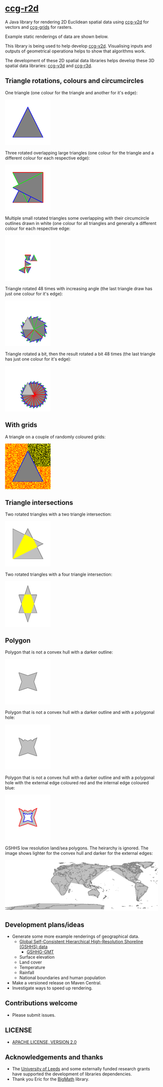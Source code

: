 # [ccg-r2d](https://github.com/agdturner/ccg-r2d)
A Java library for rendering 2D Euclidean spatial data using [ccg-v2d](https://github.com/agdturner/ccg-v2d) for vectors and [ccg-grids](https://github.com/agdturner/ccg-grids) for rasters.

Example static renderings of data are shown below.

This library is being used to help develop [ccg-v2d](https://github.com/agdturner/ccg-v2d). Visualising inputs and outputs of geometrical operationa helps to show that algorithms work.

The development of these 2D spatial data libraries helps develop these 3D spatial data libraries: [ccg-v3d](https://github.com/agdturner/ccg-v3d) and [ccg-r3d](https://github.com/agdturner/ccg-r3d).

## Triangle rotations, colours and circumcircles

One triangle (one colour for the triangle and another for it's edge):

<img alt="One triangle" src="data/output/test/test0.png" />

Three rotated overlapping large triangles (one colour for the triangle and a different colour for each respective edge):

<img alt="Three rotated overlapping large triangles" src="data/output/test/test1.png" />

Multiple small rotated triangles some overlapping with their circumcircle outlines drawn in white (one colour for all triangles and generally a different colour for each respective edge:

<img alt="Multiple small rotated triangles some overlapping with their circumcircle outlines drawn in white" src="data/output/test/test2.png" />

Triangle rotated 48 times with increasing angle (the last triangle draw has just one colour for it's edge):

<img alt="Triangle rotated 48 times with increasing angle" src="data/output/test/test3.png" />

Triangle rotated a bit, then the result rotated a bit 48 times (the last triangle has just one colour for it's edge):

<img alt="Triangle rotated a bit, then the result rotated a bit 48 times" src="data/output/test/test4.png" />

## With grids

A triangle on a couple of randomly coloured grids:

<img alt="A triangle on a couple of randomly coloured grids" src="data/output/test/test0_grid.png" />

## Triangle intersections

Two rotated triangles with a two triangle intersection:

<img alt="A first rendering of a triangle on a couple of randomly coloured grids" src="data/output/test/test6.png" />

Two rotated triangles with a four triangle intersection:

<img alt="Two rotated triangles with a four triangle intersection" src="data/output/test/test7.png" />

## Polygon

Polygon that is not a convex hull with a darker outline:

<img alt="Polygon that is not a convex hull with a darker outline" src="data/output/test/test_polygons0.png" />

Polygon that is not a convex hull with a darker outline and with a polygonal hole:

<img alt="Polygon that is not a convex hull with a darker outline" src="data/output/test/test_polygons1.png" />

Polygon that is not a convex hull with a darker outline and with a polygonal hole with the external edge coloured red and the internal edge coloured blue:

<img alt="Polygon that is not a convex hull with a darker outline and with a polygonal hole with the external edge coloured red and the internal edge coloured blue" src="data/output/test/test_polygons2.png" />

GSHHS low resolution land/sea polygons. The heirarchy is ignored. The image shows lighter for the convex hull and darker for the external edges:

<img alt="GSHHS with light gray for the convex hull and darker gray for the external edges" src="data/output/test/test_polygons3_ch.png" />

## Development plans/ideas
- Generate some more example renderings of geographical data.
  - [Global Self-Consistent Hierarchical High-Resolution Shoreline (GSHHS) data](https://www.ngdc.noaa.gov/mgg/shorelines/data/gshhg/latest/)
    - [GSHHG-GMT](https://github.com/GenericMappingTools/gshhg-gmt)
  - Surface elevation
  - Land cover
  - Temperature
  - Rainfall
  - National boundaries and human population
- Make a versioned release on Maven Central.
- Investigate ways to speed up rendering.

## Contributions welcome
- Please submit issues.

## LICENSE
- [APACHE LICENSE, VERSION 2.0](https://www.apache.org/licenses/LICENSE-2.0)

## Acknowledgements and thanks
- The [University of Leeds](http://www.leeds.ac.uk) and some externally funded research grants have supported the development of libraries dependencies.
- Thank you Eric for the [BigMath](https://github.com/eobermuhlner/big-math) library.
